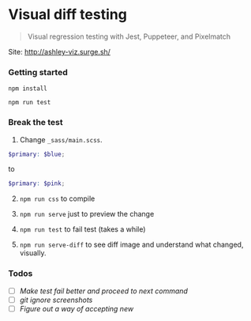 # Visual diff testing
> Visual regression testing with Jest, Puppeteer, and Pixelmatch

Site: http://ashley-viz.surge.sh/

### Getting started

```
npm install

```

```
npm run test

```

### Break the test

1. Change `_sass/main.scss`.
```scss
$primary: $blue;
```
to 
```scss
$primary: $pink;
```

2. `npm run css` to compile

3. `npm run serve` just to preview the change

4. `npm run test` to fail test (takes a while)

5. `npm run serve-diff` to see diff image and understand what changed, visually.


### Todos
* [ ] *Make test fail better and proceed to next command*
* [ ] *git ignore screenshots*
* [ ] *Figure out a way of accepting new*